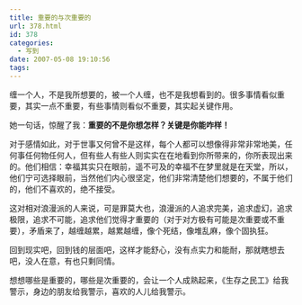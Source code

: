 ```yaml
---
title: 重要的与次重要的
url: 378.html
id: 378
categories:
  - 写到
date: 2007-05-08 19:10:56
tags:
---
```


缠一个人，不是我所想要的，被一个人缠，也不是我想看到的。很多事情看似重要，其实一点不重要，有些事情则看似不重要，其实起关键作用。  
  
她一句话，惊醒了我：**重要的不是你想怎样？关键是你能咋样！**  
  
对于感情如此，对于世事又何曾不是这样，每个人都可以想像得非常非常地美，任何事任何物任何人，但有些人有些人则实实在在地看到你所带来的，你所表现出来 的。他们相信：幸福其实只在眼前，遥不可及的幸福不在梦里就是在天堂，所以，他们宁可选择眼前，当然他们内心很坚定，他们非常清楚他们想要的，不属于他们 的，他们不喜欢的，绝不接受。  
  
这对相对浪漫派的人来说，可是罪莫大也，浪漫派的人追求完美，追求虚幻，追求极限，追求不可能，追求他们觉得才重要的（对于对方极有可能是次重要或不重要），矛盾来了，越缠越累，越累越缠，像个死结，像堆乱麻，像个固执狂。  
  
回到现实吧，回到钱的层面吧，这样才能舒心，没有点实力和能耐，那就瞎想去吧，没人在意，有也只剩同情。  
  
想想哪些是重要的，哪些是次重要的，会让一个人成熟起来，《生存之民工》给我警示，身边的朋友给我警示，喜欢的人儿给我警示。
